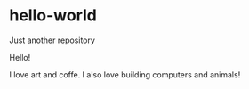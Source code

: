 # hello-world
Just another repository

Hello!

I love art and coffe.
I also love building computers and animals!
